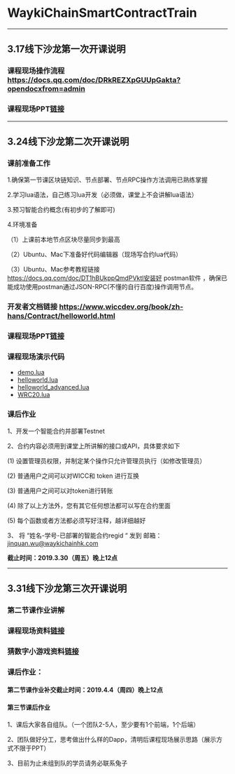 # WaykiChainSmartContractTrain

---
##  3.17线下沙龙第一次开课说明
### 课程现场操作流程 https://docs.qq.com/doc/DRkREZXpGUUpGakta?opendocxfrom=admin
### 课程现场PPT[链接](./FristClass/【技术沙龙1】肖老师0316.ppt)

---
##  3.24线下沙龙第二次开课说明
### 课前准备工作
1.确保第一节课区块链知识、节点部署、节点RPC操作方法调用已熟练掌握

2.学习lua语法，自己练习lua开发（必须做，课堂上不会讲解lua语法）

3.预习智能合约概念(有初步的了解即可)

4.环境准备

（1）上课前本地节点区块尽量同步到最高

（2）Ubuntu、Mac下准备好代码编辑器（现场写合约lua代码）

（3）Ubuntu、Mac参考教程链接 https://docs.qq.com/doc/DT1hBUkppQmdPVktl安装好 postman软件 ，确保已能成功使用postman通过JSON-RPC(不懂的自行百度)操作调用节点。

### 开发者文档链接 https://www.wiccdev.org/book/zh-hans/Contract/helloworld.html

### 课程现场PPT[链接](./SecondClass/%5B技术沙龙2%5D吴锦权3.24.pdf)

### 课程现场演示代码

* [demo.lua](https://www.wiccdev.org/book/zh-hans/Contract/helloworld.html#%E6%99%BA%E8%83%BD%E5%90%88%E7%BA%A6%E5%9F%BA%E6%9C%AC%E7%BB%93%E6%9E%84)
* [helloworld.lua](https://www.wiccdev.org/book/zh-hans/Contract/helloworld.html#helloworld-%E6%99%BA%E8%83%BD%E5%90%88%E7%BA%A6%E6%BA%90%E7%A0%81)
* [helloworld_advanced.lua](./SecondClass/helloworld_advanced.lua)
* [WRC20.lua](https://www.wiccdev.org/book/zh-hans/Contract/ico_sample.html)

### 课后作业

1、开发一个智能合约并部署Testnet

2、合约内容必须用到课堂上所讲解的接口或API，具体要求如下

 (1)  设置管理员权限，并制定某个操作只允许管理员执行（如修改管理员）
 
 (2)  普通用户之间可以对WICC和 token 进行互换
 
 (3)  普通用户之间可以对token进行转账 
 
 (4)  除了以上方法外，您有其它任何想法都可以写在合约里面
 
 (5)  每个函数或者方法都必须写好注释，越详细越好
 
3、 将  “姓名-学号-已部署的智能合约regid “  发到 邮箱：jinquan.wu@waykichainhk.com

**截止时间：2019.3.30（周五）晚上12点**

---
##  3.31线下沙龙第三次开课说明
### 第二节课作业讲解
### 课程现场资料[链接](./ThirdClass/)
### 猜数字小游戏资料[链接](https://github.com/JKinGH/wayki-numguess)
### 课后作业：
#### 第二节课作业补交截止时间：2019.4.4（周四）晚上12点
#### 第三节课后作业
1、课后大家各自组队。（一个团队2-5人，至少要有1个前端，1个后端）

2、团队做好分工，思考做出什么样的Dapp，清明后课程现场展示思路（展示方式不限于PPT）

3、目前为止未组到队的学员请务必联系兔子


